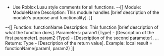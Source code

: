 - Use Roblox Luau style comments for all functions.
--[[
    Module: ModuleName
    Description: This module handles [brief description of the module's purpose and functionality].
]]

--[[
    Function: functionName
    Description: This function [brief description of what the function does].
    Parameters:
        param1 (Type) - [Description of the first parameter].
        param2 (Type) - [Description of the second parameter].
        ...
    Returns:
        Type - [Description of the return value].
    Example:
        local result = functionName(param1, param2)
]]
